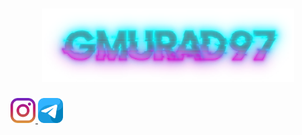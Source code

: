 <h1 align="center">
	<img src="content/logo/logo.png" alt="GMURAD97 LOGO" width="80%">
</h1>
<p align="left">
	<a href="https://instagram.com/murad.gazymagomedov" target="_blank">
		<img src="content/icon/instagram.png" title="Instagram" alt="@murad.gazymagomedov" width="40px">
	</a>
	<a href="https://t.me/ASProgerHack" target="_blank">
		<img src="content/icon/telegram.png" title="Telegram" alt="@ASProgerHack" width="40px">
	</a>
</p>